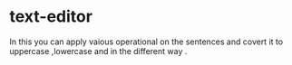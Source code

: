 # text-editor
In this you can apply vaious operational on the sentences and covert it to uppercase ,lowercase and in the different way .
